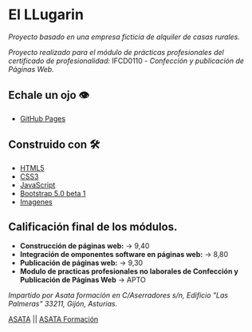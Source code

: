 # El LLugarin

_Proyecto basado en una empresa ficticia de alquiler de casas rurales._

_Proyecto realizado para el módulo de prácticas profesionales del certificado de profesionalidad:_ IFCD0110 - _Confección y publicación de Páginas Web._

## Echale un ojo 👁️

* [GitHub Pages](https://pablinvaz.github.io/ProyectoAsata/)

## Construido con 🛠️

* [HTML5](https://developer.mozilla.org/en-US/docs/Web/Guide/HTML/HTML5)
* [CSS3](https://www.w3schools.com/css/default.asp)
* [JavaScript](https://www.javascript.com/)
* [Bootstrap 5.0 beta 1](https://getbootstrap.com/docs/5.0/getting-started/introduction/)
* [Imagenes](https://pixabay.com/es/)

## Calificación final de los módulos.

* **Construcción de páginas web:** -> 9,40
* **Integración de omponentes software en páginas web:** -> 8,80
* **Publicación de páginas web:** -> 9,30
* **Modulo de practicas profesionales no laborales de Confección y Publicación de Páginas Web** -> APTO
 
_Impartido por Asata formación en C/Aserradores s/n, Edificio "Las Palmeras" 33211, Gijón, Asturias._

[ASATA](www.asata.es) || [ASATA Formación](https://asataformacion.com/)
